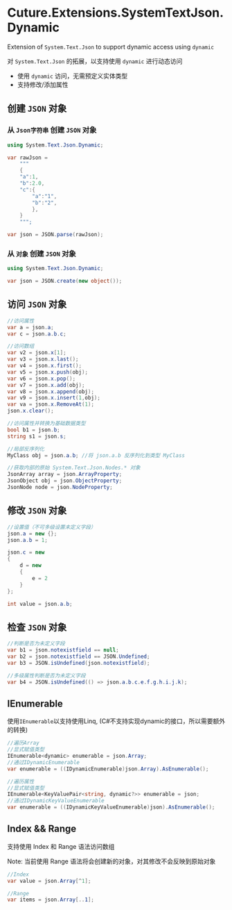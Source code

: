 ﻿# Cuture.Extensions.SystemTextJson.Dynamic

Extension of `System.Text.Json` to support dynamic access using `dynamic`

对 `System.Text.Json` 的拓展，以支持使用 `dynamic` 进行动态访问

 - 使用 `dynamic` 访问，无需预定义实体类型
 - 支持修改/添加属性

## 创建 `JSON` 对象

### 从 `Json字符串` 创建 `JSON` 对象
```C#
using System.Text.Json.Dynamic;

var rawJson = 
    """
    {
    "a":1,
    "b":2.0,
    "c":{
        "a":"1",
        "b":"2",
        },
    }
    """;

var json = JSON.parse(rawJson);
```

### 从 `对象` 创建 `JSON` 对象
```C#
using System.Text.Json.Dynamic;

var json = JSON.create(new object());
```

## 访问 `JSON` 对象

```C#
//访问属性
var a = json.a;
var c = json.a.b.c;

//访问数组
var v2 = json.x[1];
var v3 = json.x.last();
var v4 = json.x.first();
var v5 = json.x.push(obj);
var v6 = json.x.pop();
var v7 = json.x.add(obj);
var v8 = json.x.append(obj);
var v9 = json.x.insert(1,obj);
var va = json.x.RemoveAt(1);
json.x.clear();

//访问属性并转换为基础数据类型
bool b1 = json.b;
string s1 = json.s;

//局部反序列化
MyClass obj = json.a.b; //将 json.a.b 反序列化到类型 MyClass

//获取内部的原始 System.Text.Json.Nodes.* 对象
JsonArray array = json.ArrayProperty;
JsonObject obj = json.ObjectProperty;
JsonNode node = json.NodeProperty;
```

## 修改 `JSON` 对象

```C#
//设置值（不可多级设置未定义字段）
json.a = new {};
json.a.b = 1;

json.c = new
{
    d = new
    {
        e = 2
    }
};

int value = json.a.b;
```

## 检查 `JSON` 对象

```C#
//判断是否为未定义字段
var b1 = json.notexistfield == null;
var b2 = json.notexistfield == JSON.Undefined;
var b3 = JSON.isUndefined(json.notexistfield);

//多级属性判断是否为未定义字段
var b4 = JSON.isUndefined(() => json.a.b.c.e.f.g.h.i.j.k);
```

## IEnumerable

使用`IEnumerable`以支持使用Linq, (C#不支持实现dynamic的接口，所以需要额外的转换)

```C#
//遍历Array
//显式赋值类型
IEnumerable<dynamic> enumerable = json.Array;
//通过IDynamicEnumerable
var enumerable = ((IDynamicEnumerable)json.Array).AsEnumerable();

//遍历属性
//显式赋值类型
IEnumerable<KeyValuePair<string, dynamic?>> enumerable = json;
//通过IDynamicKeyValueEnumerable
var enumerable = ((IDynamicKeyValueEnumerable)json).AsEnumerable();
```

## Index && Range

支持使用 Index 和 Range 语法访问数组

Note: 当前使用 Range 语法将会创建新的对象，对其修改不会反映到原始对象

```C#
//Index
var value = json.Array[^1];

//Range
var items = json.Array[..1];
```
